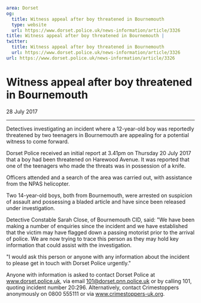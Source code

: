 ```yaml
area: Dorset
og:
  title: Witness appeal after boy threatened in Bournemouth
  type: website
  url: https://www.dorset.police.uk/news-information/article/3326
title: Witness appeal after boy threatened in Bournemouth |
twitter:
  title: Witness appeal after boy threatened in Bournemouth
  url: https://www.dorset.police.uk/news-information/article/3326
url: https://www.dorset.police.uk/news-information/article/3326
```

# Witness appeal after boy threatened in Bournemouth

28 July 2017

* * *

Detectives investigating an incident where a 12-year-old boy was reportedly threatened by two teenagers in Bournemouth are appealing for a potential witness to come forward.

Dorset Police received an initial report at 3.41pm on Thursday 20 July 2017 that a boy had been threatened on Harewood Avenue. It was reported that one of the teenagers who made the threats was in possession of a knife.

Officers attended and a search of the area was carried out, with assistance from the NPAS helicopter.

Two 14-year-old boys, both from Bournemouth, were arrested on suspicion of assault and possessing a bladed article and have since been released under investigation.

Detective Constable Sarah Close, of Bournemouth CID, said: "We have been making a number of enquiries since the incident and we have established that the victim may have flagged down a passing motorist prior to the arrival of police. We are now trying to trace this person as they may hold key information that could assist with the investigation.

"I would ask this person or anyone with any information about the incident to please get in touch with Dorset Police urgently."

Anyone with information is asked to contact Dorset Police at www.dorset.police.uk, via email 101@dorset.pnn.police.uk or by calling 101, quoting incident number 20:296. Alternatively, contact Crimestoppers anonymously on 0800 555111 or via www.crimestoppers-uk.org.
